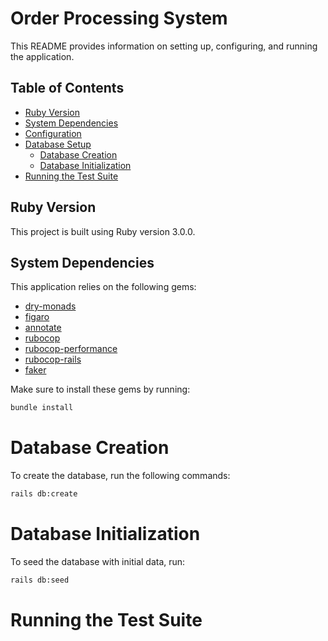 # Order Processing System

This README provides information on setting up, configuring, and running the application.

## Table of Contents

- [Ruby Version](#ruby-version)
- [System Dependencies](#system-dependencies)
- [Configuration](#configuration)
- [Database Setup](#database-setup)
  - [Database Creation](#database-creation)
  - [Database Initialization](#database-initialization)
- [Running the Test Suite](#running-the-test-suite)

## Ruby Version

This project is built using Ruby version 3.0.0.

## System Dependencies

This application relies on the following gems:

- [dry-monads](https://github.com/dry-rb/dry-monads)
- [figaro](https://github.com/laserlemon/figaro)
- [annotate](https://github.com/ctran/annotate_models)
- [rubocop](https://github.com/rubocop/rubocop)
- [rubocop-performance](https://github.com/rubocop/rubocop-performance)
- [rubocop-rails](https://github.com/rubocop/rubocop-rails)
- [faker](https://github.com/faker-ruby/faker)

Make sure to install these gems by running:

```bash
bundle install
```

# Database Creation

To create the database, run the following commands:

```bash
rails db:create
```

# Database Initialization

To seed the database with initial data, run:

```bash
rails db:seed
```

# Running the Test Suite
